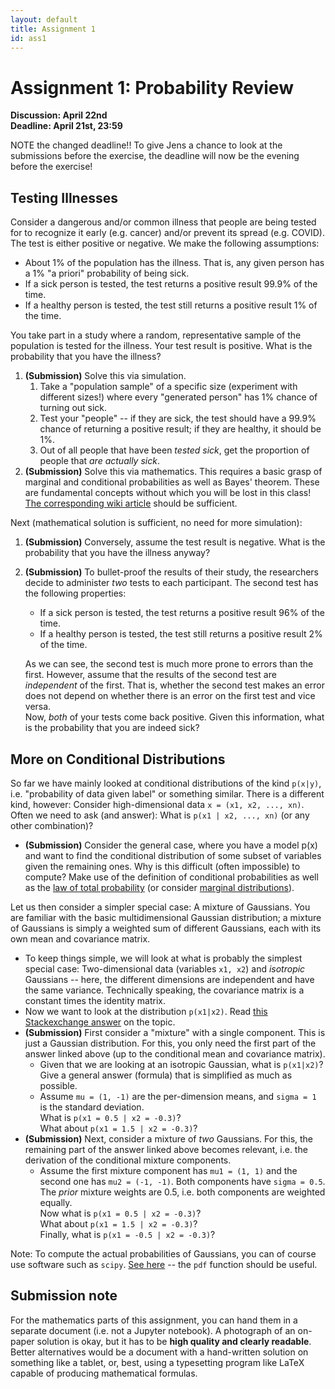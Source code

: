 ```yaml
---
layout: default
title: Assignment 1
id: ass1
---
```



# Assignment 1: Probability Review
**Discussion: April 22nd**  
**Deadline: April 21st, 23:59**

NOTE the changed deadline!! To give Jens a chance to look at the submissions before
the exercise, the deadline will now be the evening before the exercise!

## Testing Illnesses
Consider a dangerous and/or common illness that people are being tested for to
recognize it early (e.g. cancer) and/or prevent its spread (e.g. COVID). The test
is either positive or negative. We make the following assumptions:

- About 1% of the population has the illness. That is, any given person has a
1% "a priori" probability of being sick.
- If a sick person is tested, the test returns a positive result 99.9% of the 
  time.
- If a healthy person is tested, the test still returns a positive result 1% of the 
  time.

You take part in a study where a random, representative sample of the population
is tested for the illness. Your test result is positive. What is the probability
that you have the illness?
1. **(Submission)** Solve this via simulation. 
   1. Take a "population sample" of a specific size
   (experiment with different sizes!) where every "generated person" has 1% 
    chance of turning out sick.  
   2. Test your "people" -- if they are sick, the test should have a 99.9% chance
    of returning a positive result; if they are healthy, it should be 1%.
   3. Out of all people that have been _tested sick_, get the proportion of people
    that _are actually sick_.
2. **(Submission)** Solve this via mathematics. This requires a basic grasp of marginal and conditional 
   probabilities as well as Bayes' theorem. These are fundamental concepts without which
   you will be lost in this class! [The corresponding wiki article](https://en.wikipedia.org/wiki/Bayes%27_theorem)
   should be sufficient.
   
Next (mathematical solution is sufficient, no need for more simulation):
1. **(Submission)** Conversely, assume the test result is negative. What is the probability that
you have the illness anyway?
2. **(Submission)** To bullet-proof the results of their study, the researchers decide to 
   administer _two_ tests to each participant. The second test has the following
   properties:
   - If a sick person is tested, the test returns a positive result 96% of the
    time.
   - If a healthy person is tested, the test still returns a positive result 2%
    of the time.  
     
   As we can see, the second test is much more prone to errors than the first.
   However, assume that the results of the second test are _independent_ of the
   first. That is, whether the second test makes an error does not depend
   on whether there is an error on the first test and vice versa.  
   Now, _both_ of your tests come back positive. Given this information,
   what is the probability that you are indeed sick?
   
## More on Conditional Distributions
So far we have mainly looked at conditional distributions of the kind `p(x|y)`,
i.e. "probability of data given label" or something similar. There is a different
kind, however: Consider high-dimensional data `x = (x1, x2, ..., xn)`. Often we need
to ask (and answer): What is `p(x1 | x2, ..., xn)` (or any other combination)?
- **(Submission)** Consider the general case, where you have a model p(x) and want to find the
conditional distribution of some subset of variables given the remaining ones.
  Why is this difficult (often impossible) to compute? Make use of the definition
  of conditional probabilities as well as the 
  [law of total probability](https://en.wikipedia.org/wiki/Law_of_total_probability)
  (or consider [marginal distributions](https://en.wikipedia.org/wiki/Marginal_distribution)).
  
Let us then consider a simpler special case: A mixture of Gaussians. You are 
familiar with the basic multidimensional Gaussian distribution; a mixture of
Gaussians is simply a weighted sum of different Gaussians, each with its own
mean and covariance matrix.

- To keep things simple, we will look at what is probably the simplest special case:
Two-dimensional data (variables `x1, x2`) and _isotropic_ Gaussians -- here, the
different dimensions are independent and have the same variance. Technically
speaking, the covariance matrix is a constant times the identity matrix.
- Now we want to look at the distribution `p(x1|x2)`. Read 
  [this Stackexchange answer](https://stats.stackexchange.com/questions/348941/general-conditional-distributions-for-multivariate-gaussian-mixtures)
  on the topic.
- **(Submission)** First consider a "mixture" with a single component. This is just a Gaussian
distribution. For this, you only need the first part of the answer linked above
  (up to the conditional mean and covariance matrix).
  - Given that we are looking at an isotropic Gaussian, what is `p(x1|x2)`? Give
    a general answer (formula) that is simplified as much as possible.
  - Assume `mu = (1, -1)` are the per-dimension means, and `sigma = 1` is the 
    standard deviation.  
    What is `p(x1 = 0.5 | x2 = -0.3)`?  
    What about
    `p(x1 = 1.5 | x2 = -0.3)`?
- **(Submission)** Next, consider a mixture of _two_ Gaussians. For this, the remaining part of
the answer linked above becomes relevant, i.e. the derivation of the conditional
  mixture components.
  - Assume the first mixture component has `mu1 = (1, 1)` and the second one has
    `mu2 = (-1, -1)`. Both components have `sigma = 0.5`. The _prior_ mixture weights are
    0.5, i.e. both components are weighted equally.  
    Now what is
    `p(x1 = 0.5 | x2 = -0.3)`?  
    What about
    `p(x1 = 1.5 | x2 = -0.3)`?  
    Finally, what is `p(x1 = -0.5 | x2 = -0.3)`?
    
Note: To compute the actual probabilities of Gaussians, you can of course use
software such as `scipy`. [See here](https://docs.scipy.org/doc/scipy/reference/generated/scipy.stats.norm.html)
 -- the `pdf` function should be useful.

## Submission note
For the mathematics parts of this assignment, you can hand them in a separate
document (i.e. not a Jupyter notebook). A photograph of an on-paper solution is
okay, but it has to be **high quality and clearly readable**. Better alternatives
would be a document with a hand-written solution on something like a tablet, or,
best, using a typesetting program like LaTeX capable of producing mathematical
formulas.
